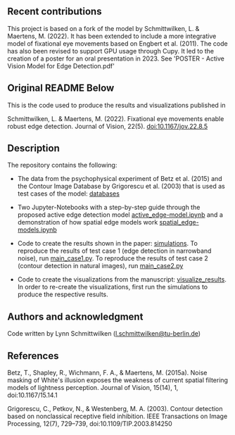## Recent contributions
This project is based on a fork of the model by Schmittwilken, L. & Maertens, M. (2022).
It has been extended to include a more integrative model of fixational eye movements based on Engbert et al. (2011).
The code has also been revised to support GPU usage through Cupy.
It led to the creation of a poster for an oral presentation in 2023. See 'POSTER - Active Vision Model for Edge Detection.pdf'

## Original README Below
This is the code used to produce the results and visualizations published in

Schmittwilken, L. & Maertens, M. (2022). Fixational eye movements enable robust edge detection. Journal of Vision, 22(5). [doi:10.1167/jov.22.8.5](https://doi.org/10.1167/jov.22.8.5)

## Description
The repository contains the following:

- The data from the psychophysical experiment of Betz et al. (2015) and the Contour Image Database by Grigorescu et al. (2003) that is used as test cases of the model: [databases](databases)

- Two Jupyter-Notebooks with a step-by-step guide through the proposed active edge detection model [active_edge-model.ipynb](jupyter-notebooks/active_edge-model.ipynb) and a demonstration of how spatial edge models work [spatial_edge-models.ipynb](jupyter-notebooks/spatial_edge-models.ipynb)

- Code to create the results shown in the paper: [simulations](simulations). To reproduce the results of test case 1 (edge detection in narrowband noise), run [main_case1.py](simulations/main_case1.py). To reproduce the results of test case 2 (contour detection in natural images), run [main_case2.py](simulations/main_case2.py)

- Code to create the visualizations from the manuscript: [visualize_results](visualize_results). In order to re-create the visualizations, first run the simulations to produce the respective results.

## Authors and acknowledgment
Code written by Lynn Schmittwilken (l.schmittwilken@tu-berlin.de)

## References
Betz, T., Shapley, R., Wichmann, F. A., & Maertens, M. (2015a). Noise masking of White's illusion exposes the weakness of current spatial filtering models of lightness perception. Journal of Vision, 15(14), 1, doi:10.1167/15.14.1

Grigorescu, C., Petkov, N., & Westenberg, M. A. (2003). Contour detection based on nonclassical receptive field inhibition. IEEE Transactions on Image Processing, 12(7), 729–739, doi:10.1109/TIP.2003.814250

